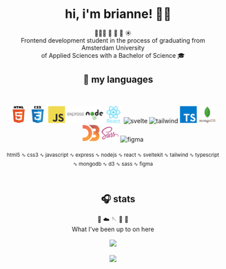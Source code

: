 <div id="toc" align="center">
  <ul style="list-style: none">
    <summary>
      <h1> hi, i'm brianne! 👋🏽 </h1>
    </summary>
  </ul>
</div>

<p style="underline" align="center">🧘🏽‍♀️ 📮 🚏 🎠 ☀️ <br /> Frontend development student in the process of graduating from Amsterdam University <br /> of Applied Sciences with a Bachelor of Science 🎓 </p>

<div id="toc" align="center">
  <ul style="list-style: none">
    <summary>
      <h2 align="center"> 💌 my languages </h2>
    </summary>
  </ul>
</div>

<br />

<p align="center">
  <img src="https://raw.githubusercontent.com/devicons/devicon/master/icons/html5/html5-original-wordmark.svg" alt="html5" width="40" height="40"/>
  <img src="https://raw.githubusercontent.com/devicons/devicon/master/icons/css3/css3-original-wordmark.svg" alt="css3" width="40" height="40"/>
  <img src="https://raw.githubusercontent.com/devicons/devicon/master/icons/javascript/javascript-original.svg" alt="javascript" width="40" height="40"/>
  <img src="https://raw.githubusercontent.com/devicons/devicon/master/icons/express/express-original-wordmark.svg" alt="express" width="40" height="40"/>
  <img src="https://raw.githubusercontent.com/devicons/devicon/master/icons/nodejs/nodejs-original-wordmark.svg" alt="nodejs" width="40" height="40"/>
  <img src="https://raw.githubusercontent.com/devicons/devicon/master/icons/react/react-original-wordmark.svg" alt="react" width="40" height="40"/>
  <img src="https://upload.wikimedia.org/wikipedia/commons/1/1b/Svelte_Logo.svg" alt="svelte" width="40" height="40"/>
  <img src="https://www.vectorlogo.zone/logos/tailwindcss/tailwindcss-icon.svg" alt="tailwind" width="40" height="40"/>
  <img src="https://raw.githubusercontent.com/devicons/devicon/master/icons/typescript/typescript-original.svg" alt="typescript" width="40" height="40"/>
  <img src="https://raw.githubusercontent.com/devicons/devicon/master/icons/mongodb/mongodb-original-wordmark.svg" alt="mongodb" width="40" height="40"/>
  <img src="https://raw.githubusercontent.com/devicons/devicon/master/icons/d3js/d3js-original.svg" alt="d3js" width="40" height="40"/>
  <img src="https://raw.githubusercontent.com/devicons/devicon/master/icons/sass/sass-original.svg" alt="sass" width="40" height="40"/>
  <img src="https://www.vectorlogo.zone/logos/figma/figma-icon.svg" alt="figma" width="40" height="40"/>
</p>

<p align="center"> <sub>html5  ∿  css3  ∿  javascript  ∿  express  ∿  nodejs  ∿  react  ∿  sveltekit  ∿  tailwind  ∿  typescript  ∿  mongodb  ∿  d3  ∿  sass  ∿  figma</sub> </p>

<br />

<div id="toc" align="center">
  <ul style="list-style: none">
    <summary>
      <h2 align="center"> 🎧 stats </h2>
    </summary>
  </ul>
</div>

<p align="center">🪷 ☁️ 🪡 🎻 🚡 <br /> What I've been up to on here</p>

<div align="center">
  <img height=200 src="https://github-readme-stats.vercel.app/api?username=briannededeugd&count_private=true&show_icons=true&theme=date_night" align="center" />
  
  <br />

  <br />
  <img height=200 src="https://github-readme-stats.vercel.app/api/top-langs/?username=briannededeugd&layout=compact&theme=date_night" align="center" />
</div>
